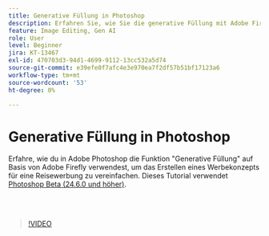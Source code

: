 ```yaml
---
title: Generative Füllung in Photoshop
description: Erfahren Sie, wie Sie die generative Füllung mit Adobe Firefly verwenden.
feature: Image Editing, Gen AI
role: User
level: Beginner
jira: KT-13467
exl-id: 470703d3-94d1-4699-9112-13cc532a5d74
source-git-commit: e39efe0f7afc4e3e970ea7f2df57b51bf17123a6
workflow-type: tm+mt
source-wordcount: '53'
ht-degree: 0%

---
```


# Generative Füllung in Photoshop

Erfahre, wie du in Adobe Photoshop die Funktion &quot;Generative Füllung&quot; auf Basis von Adobe Firefly verwendest, um das Erstellen eines Werbekonzepts für eine Reisewerbung zu vereinfachen. Dieses Tutorial verwendet [Photoshop Beta (24.6.0 und höher)](https://helpx.adobe.com/x-productkb/global/creative-cloud-beta.html).

<br> 

>[!VIDEO](https://video.tv.adobe.com/v/3420537?quality=12&learn=on&hidetitle=true)
